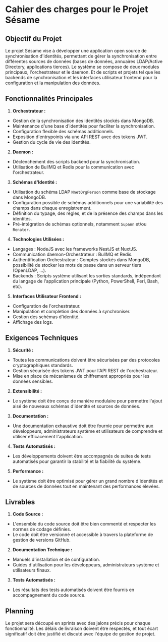 # Cahier des charges pour le Projet Sésame

## Objectif du Projet
Le projet Sésame vise à développer une application open source de synchronisation d'identités, permettant de gérer la synchronisation entre différentes sources de données (bases de données, annuaires LDAP/Active Directory, applications tierces). Le système se compose de deux modules principaux, l'orchestrateur et le daemon. Et de scripts et projets tel que les backends de synchronisation et les interfaces utilisateur frontend pour la configuration et la manipulation des données.

## Fonctionnalités Principales
1. **Orchestrateur :**
  - Gestion de la synchronisation des identités stockés dans MongoDB.
  - Maintenance d'une base d'identités pour faciliter la synchronisation.
  - Configuration flexible des schémas additionnels.
  - Exposition d'entrypoints via une API REST avec des tokens JWT.
  - Gestion du cycle de vie des identités.

2. **Daemon :**
  - Déclenchement des scripts backend pour la synchronisation.
  - Utilisation de BullMQ et Redis pour la communication avec l'orchestrateur.

3. **Schémas d'Identité :**
  - Utilisation du schéma LDAP `NnetOrgPerson` comme base de stockage dans MongoDB.
  - Configuration possible de schémas additionnels pour une variabilité des champs dans chaque enregistrement.
  - Définition du typage, des règles, et de la présence des champs dans les identités.
  - Pré-intégration de schémas optionnels, notamment `Supann` et/ou `Renater`.

4. **Technologies Utilisées :**
  - Langages : NodeJS avec les frameworks NestJS et NuxtJS.
  - Communication daemon-Orchestrateur : BullMQ et Redis.
  - Authentification Orchestrateur : Comptes stockés dans MongoDB, possibilité de stocker les mots de passe dans un serveur tiers (OpenLDAP, ...).
  - Backends : Scripts système utilisant les sorties standards, indépendant du langage de l'application principale (Python, PowerShell, Perl, Bash, etc).

5. **Interfaces Utilisateur Frontend :**
  - Configuration de l'orchestrateur.
  - Manipulation et completion des données à synchroniser.
  - Gestion des schémas d'identité.
  - Affichage des logs.

## Exigences Techniques
1. **Sécurité :**
  - Toutes les communications doivent être sécurisées par des protocoles cryptographiques standards.
  - Gestion sécurisée des tokens JWT pour l'API REST de l'orchestrateur.
  - Mise en place de mécanismes de chiffrement appropriés pour les données sensibles.

2. **Extensibilité :**
  - Le système doit être conçu de manière modulaire pour permettre l'ajout aisé de nouveaux schémas d'identité et sources de données.

3. **Documentation :**
  - Une documentation exhaustive doit être fournie pour permettre aux développeurs, administrateurs système et utilisateurs de comprendre et utiliser efficacement l'application.

4. **Tests Automatisés :**
  - Les développements doivent être accompagnés de suites de tests automatisés pour garantir la stabilité et la fiabilité du système.

5. **Performance :**
  - Le système doit être optimisé pour gérer un grand nombre d'identités et de sources de données tout en maintenant des performances élevées.

## Livrables
1. **Code Source :**
  - L'ensemble du code source doit être bien commenté et respecter les normes de codage définies.
  - Le code doit être versionné et accessible à travers la plateforme de gestion de versions GitHub.

2. **Documentation Technique :**
  - Manuels d'installation et de configuration.
  - Guides d'utilisation pour les développeurs, administrateurs système et utilisateurs finaux.

3. **Tests Automatisés :**
  - Les résultats des tests automatisés doivent être fournis en accompagnement du code source.

## Planning
Le projet sera découpé en sprints avec des jalons précis pour chaque fonctionnalité. Les délais de livraison doivent être respectés, et tout écart significatif doit être justifié et discuté avec l'équipe de gestion de projet.
